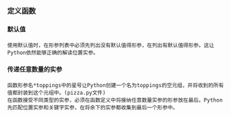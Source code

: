 ### 定义函数
#### 默认值
    使用默认值时，在形参列表中必须先列出没有默认值得形参，在列出有默认值得形参。这让Python依然能够正确的解读位置实参。
#### 传递任意数量的实参
    函数形参名*toppings中的星号让Python创建一个名为toppings的空元组，并将收到的所有值都封装到这个元组中。(pizza.py文件)
    在函数接受不同类型的实参，必须在函数定义中将接纳任意数量实参的形参放在最后。Python先匹配位置实参和关键字实参，在将余下的实参都收集到最后一个形参中。